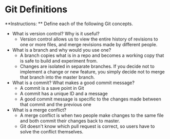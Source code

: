 # Git Definitions

**Instructions: ** Define each of the following Git concepts.

* What is version control?  Why is it useful?
	* Version control allows us to view the entire history of revisions to one or more files, and merge revisions made by different people.
* What is a branch and why would you use one?
	* A branch copies what is in a repo and becomes a working copy that is safe to build and experiment from.
	* Changes are isolated in separate branches. If you decide not to implement a change or new feature, you simply decide not to merge that branch into the master branch.
* What is a commit? What makes a good commit message?
	* A commit is a save point in Git
	* A commit has a unique ID and a message
	* A good commit message is specific to the changes made between that commit and the previous one
* What is a merge conflict?
	* A merge conflict is when two people make changes to the same file and both commit their changes back to master.
	* Git doesn't know which pull request is correct, so users have to solve the conflict themselves.